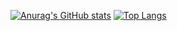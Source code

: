 [![Anurag's GitHub stats](https://github-readme-stats.vercel.app/api?username=5E73N&count_private=true)](https://github.com/anuraghazra/github-readme-stats)
[![Top Langs](https://github-readme-stats.vercel.app/api/top-langs/?username=5E73N&layout=compact)](https://github.com/anuraghazra/github-readme-stats)
